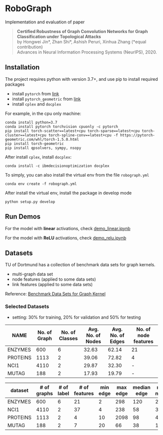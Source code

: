 # RoboGraph

Implementation and evaluation of paper  
> __Certified Robustness of Graph Convolution Networks for Graph Classification under Topological Attacks__  
by Hongwei Jin*, Zhan Shi*, Ashish Peruri, Xinhua Zhang (*equal contribution)  
Advances in Neural Information Processing Systems (NeurIPS), 2020.

## Installation

The project requires python with version 3.7+, and use pip to install required packages

* install `pytorch` from [link](https://pytorch.org/get-started/locally/)
* install `pytorch_geometric` from [link](https://github.com/rusty1s/pytorch_geometric#installation)
* install `cplex` and `docplex`

For example, in the cpu only machine:

```shell
conda install python=3.7
conda install pytorch torchvision cpuonly -c pytorch
pip install torch-scatter==latest+cpu torch-sparse==latest+cpu torch-cluster==latest+cpu torch-spline-conv==latest+cpu -f https://pytorch-geometric.com/whl/torch-1.5.0.html
pip install torch-geometric
pip install qpsolvers, sympy, nsopy
```

After install `cplex`, install `docplex`:

```shell
conda install -c ibmdecisionoptimization docplex
```

To simply, you can also install the virtual env from the file `robograph.yml`

```shell
conda env create -f robograph.yml
```

After install the virtual env, install the package in develop mode

```shell
python setup.py develop
```

## Run Demos

For the model with __linear__ activations, check [demo_linear.ipynb](./demo_linear.ipynb)

For the model with __ReLU__ activations, check [demo_relu.ipynb](./demo_relu.ipynb)


## Datasets

TU of Dortmund has a collection of benchmark data sets for graph kernels.
  
* multi-graph data set
* node features (applied to some data sets)
* link features (applied to some data sets)

Reference: [Benchmark Data Sets for Graph Kernel](http://graphkernels.cs.tu-dortmund.de/)

### Selected Datasets

* setting: 30% for training, 20% for validation and 50% for testing

| NAME     | No. of Graph | No. of Classes | Avg. No. of Nodes | Avg. No. of Edges | No. of node features |
| -------- | ------------ | -------------- | ----------------- | ----------------- | -------------------- |
| ENZYMES  | 600          | 6              | 32.63             | 62.14             | 21                   |
| PROTEINS | 1113         | 2              | 39.06             | 72.82             | 4                    |
| NCI1     | 4110         | 2              | 29.87             | 32.30             | -                    |
| MUTAG    | 188          | 2              | 17.93             | 19.79             | -                    |


| dataset  | # of graphs | # of label | # of features | min edge | max edge | median edge | min node | max node | median node |
| -------- | ----------- | ---------- | ------------- | -------- | -------- | ----------- | -------- | -------- | ----------- |
| ENZYMES  | 600         | 6          | 21            | 2        | 298      | 120         | 2        | 126      | 32          |
| NCI1     | 4110        | 2          | 37            | 4        | 238      | 58          | 3        | 111      | 27          |
| PROTEINS | 1113        | 2          | 4             | 10       | 2098     | 98          | 4        | 620      | 26          |
| MUTAG    | 188         | 2          | 7             | 20       | 66       | 38          | 10       | 28       | 17          |
